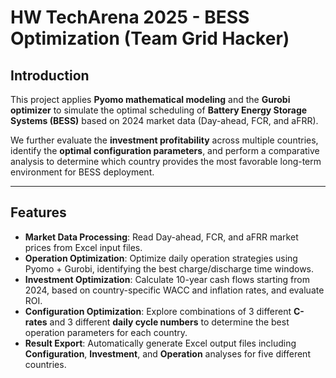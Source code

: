 #  HW TechArena 2025 - BESS Optimization (Team Grid Hacker)

##  Introduction
This project applies **Pyomo mathematical modeling** and the **Gurobi optimizer** to simulate the optimal scheduling of **Battery Energy Storage Systems (BESS)** based on 2024 market data (Day-ahead, FCR, and aFRR).  

We further evaluate the **investment profitability** across multiple countries, identify the **optimal configuration parameters**, and perform a comparative analysis to determine which country provides the most favorable long-term environment for BESS deployment.  

---

##  Features
-  **Market Data Processing**: Read Day-ahead, FCR, and aFRR market prices from Excel input files.  
-  **Operation Optimization**: Optimize daily operation strategies using Pyomo + Gurobi, identifying the best charge/discharge time windows.  
-  **Investment Optimization**: Calculate 10-year cash flows starting from 2024, based on country-specific WACC and inflation rates, and evaluate ROI.  
-  **Configuration Optimization**: Explore combinations of 3 different **C-rates** and 3 different **daily cycle numbers** to determine the best operation parameters for each country.  
-  **Result Export**: Automatically generate Excel output files including **Configuration**, **Investment**, and **Operation** analyses for five different countries.  
